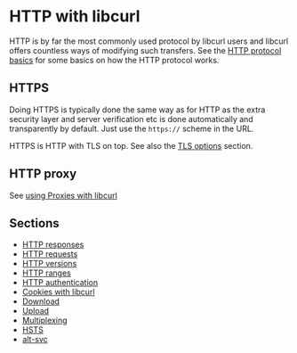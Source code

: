 # HTTP with libcurl

HTTP is by far the most commonly used protocol by libcurl users and libcurl
offers countless ways of modifying such transfers. See the
[HTTP protocol basics](http/basics.md) for some basics on how the HTTP protocol
works.

## HTTPS

Doing HTTPS is typically done the same way as for HTTP as the extra security
layer and server verification etc is done automatically and transparently by
default. Just use the `https://` scheme in the URL.

HTTPS is HTTP with TLS on top. See also the [TLS options](libcurl/options/tls.md)
section.

## HTTP proxy

See [using Proxies with libcurl](libcurl/conn/proxies.md)

## Sections

  * [HTTP responses](libcurl-http/responses.md)
  * [HTTP requests](libcurl-http/requests.md)
  * [HTTP versions](libcurl-http/versions.md)
  * [HTTP ranges](libcurl-http/ranges.md)
  * [HTTP authentication](libcurl-http/auth.md)
  * [Cookies with libcurl](libcurl-http/cookies.md)
  * [Download](libcurl-http/download.md)
  * [Upload](libcurl-http/upload.md)
  * [Multiplexing](libcurl-http/multiplexing.md)
  * [HSTS](libcurl-http/hsts.md)
  * [alt-svc](libcurl-http/alt-svc.md)

